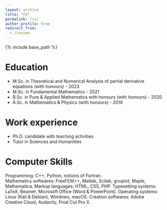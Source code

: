 ```yaml
---
layout: archive
title: "CV"
permalink: /cv/
author_profile: true
redirect_from:
  - /resume
---
```


{% include base_path %}

Education
======
* M.Sc. in Theoretical and Numerical Analysis of partial derivative equations (with honours) - 2023
* M.Sc. in Fundamental Mathematics - 2021
* B.Sc. in Pure & Applied Mathematics with honours (with honours) - 2020
* A.Sc. in Mathematics & Physics (with honours) - 2019

Work experience
======
* Ph.D. candidate with teaching activities
* Tutor in Sciences and Humanities

Computer Skills
======
Programming: C++, Python, notions of Fortran.  
Mathematics softwares: FreeFEM++, Matlab, Scilab, gnuplot, Maple, Mathematica.
Markup languages: HTML, CSS, PHP.
Typesetting systems: LaTeX, Beamer, Microsoft Office (Word & PowerPoint). 
Operating systems: Linux (Kali & Debian), Windows, macOS. 
Creation softwares: Adobe Creative Cloud, Audacity, Final Cut Pro X. 

